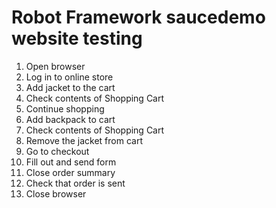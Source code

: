 # Robot Framework saucedemo website testing

1. Open browser
2. Log in to online store
3. Add jacket to the cart
4. Check contents of Shopping Cart
5. Continue shopping
6. Add backpack to cart
7. Check contents of Shopping Cart
8. Remove the jacket from cart
9. Go to checkout
10. Fill out and send form
11. Close order summary
12. Check that order is sent
13. Close browser